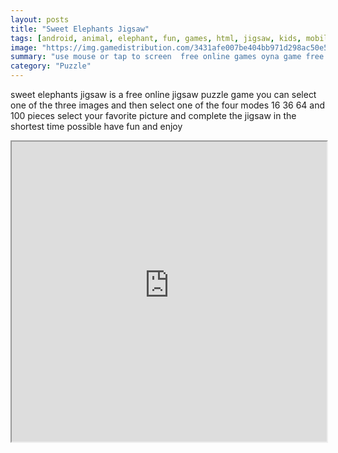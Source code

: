 ```yaml
---
layout: posts
title: "Sweet Elephants Jigsaw"
tags: [android, animal, elephant, fun, games, html, jigsaw, kids, mobile, skill, htm5, free, online, games, oyna, game, free, games, play, play, games]
image: "https://img.gamedistribution.com/3431afe007be404bb971d298ac50e565.jpg"
summary: "use mouse or tap to screen  free online games oyna game free games play play games"
category: "Puzzle"
---
```


sweet elephants jigsaw is a free online jigsaw puzzle game you can select one of the three images and then select one of the four modes 16 36 64 and 100 pieces select your favorite picture and complete the jigsaw in the shortest time possible have fun and enjoy

<iframe width="100%" height="480px;" src="https://html5.gamedistribution.com/3431afe007be404bb971d298ac50e565/"></iframe>